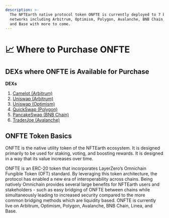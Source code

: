 ```yaml
---
description: >-
  The NFTEarth native protocol token ONFTE is currently deployed to 7 blockchain
  networks including Arbitrum, Optimism, Polygon, Avalanche, BNB Chain, Linea,
  and Base with more to come.
---
```


# 📈 Where to Purchase ONFTE

## DEXs where ONFTE is Available for Purchase

**DEXs**

1. [Camelot (Arbitrum)](https://app.camelot.exchange/?token2=0x59d5ca4d8f4428c5aac66f7d91d115f408b847ce)
2. [Uniswap (Arbitrum)](https://app.uniswap.org/#/swap?outputCurrency=0x59d5ca4d8f4428c5aac66f7d91d115f408b847ce\\\&chain=arbitrum)
3. [Uniswap (Optimism)](https://app.uniswap.org/#/swap?outputCurrency=0x3134f3ff6c0daf74b32fc683b4098f9de0086589\\\&chain=optimism)
4. [QuickSwap (Polygon)](https://quickswap.exchange/#/swap?outputCurrency=0xc6a9d92d5d39d7091a262f964285fb75aabb2a48\\\&swapIndex=0)
5. [PancakeSwap (BNB Chain)](https://pancakeswap.finance/swap?outputCurrency=0xed1fa3155ebb4ce35da3e2f8b122717b823bdfa1\\\&chainId=56)
6. [TraderJoe (Avalanche)](https://traderjoexyz.com/avalanche/trade?outputCurrency=0x2b041419a471b9adb996687b3d27fbbbf6340a4f)

## ONFTE Token Basics

ONFTE is the native utility token of the NFTEarth ecosystem. It is designed primarily to be used for staking, voting, and boosting rewards. It is designed in a way that its value increases over time.

ONFTE is an ERC-20 token that incorporates LayerZero’s Omnichain Fungible Token (OFT) standard. By leveraging this token architecture, the protocol has enabled a new era of interoperability across chains. Being natively Omnichain provides several large benefits for NFTEarth users and stakeholders - such as easy bridging of ONFTE between chains while simultaneously leading to increased security compared to the more common bridging methods which are liquidity based. ONFTE is currently live on Arbitrum, Optimism, Polygon, Avalanche, BNB Chain, Linea, and Base.
